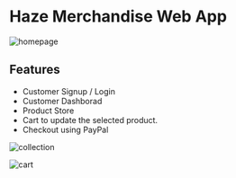 # Haze Merchandise Web App
![homepage](https://github.com/nSum-iT/Haze/assets/121218459/d7b73187-4d64-4bf7-bf7f-c43bcebd0cdb)
<h2>Features</h2>
<ul>
  <li>Customer Signup / Login</li>
  <li>Customer Dashborad</li>
  <li>Product Store</li>
  <li>Cart to update the selected product.</li>
  <li>Checkout using PayPal</li>
</ul>

![collection](https://github.com/nSum-iT/Haze/assets/121218459/2f8e549d-996a-42c1-9c6c-cb4af05f193d)

![cart](https://github.com/nSum-iT/Haze/assets/121218459/e151b88b-dd82-480c-b142-49fce32f751b)
